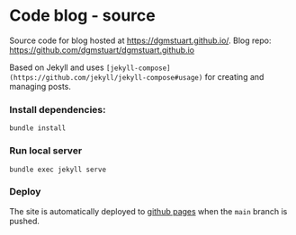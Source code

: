 # Code blog - source

Source code for blog hosted at https://dgmstuart.github.io/.
Blog repo: https://github.com/dgmstuart/dgmstuart.github.io

Based on Jekyll and uses
`[jekyll-compose](https://github.com/jekyll/jekyll-compose#usage)` for
creating and managing posts.

### Install dependencies:

    bundle install

### Run local server

    bundle exec jekyll serve

### Deploy

The site is automatically deployed to
[github pages](https://pages.github.com/)
when the `main` branch is pushed.
